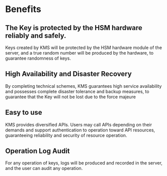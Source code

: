 # Benefits

## The Key is protected by the HSM hardware reliably and safely.

Keys created by KMS will be protected by the HSM hardware module of the server, and a true random number will be produced by the hardware, to guarantee randomness of keys.

## High Availability and Disaster Recovery

By completing technical schemes, KMS guarantees high service availability and possesses complete disaster tolerance and backup measures, to guarantee that the Key will not be lost due to the force majeure

## Easy to use

KMS provides diversified APIs. Users may call APIs depending on their demands and support authentication to operation toward API resources, guaranteeing reliability and security of resource operation.

## Operation Log Audit

For any operation of keys, logs will be produced and recorded in the server, and the user can audit any operation.


